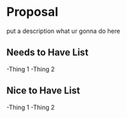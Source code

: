 # Proposal 

put a description what ur gonna do here

## Needs to Have List

-Thing 1
-Thing 2

## Nice to Have List

-Thing 1
-Thing 2
